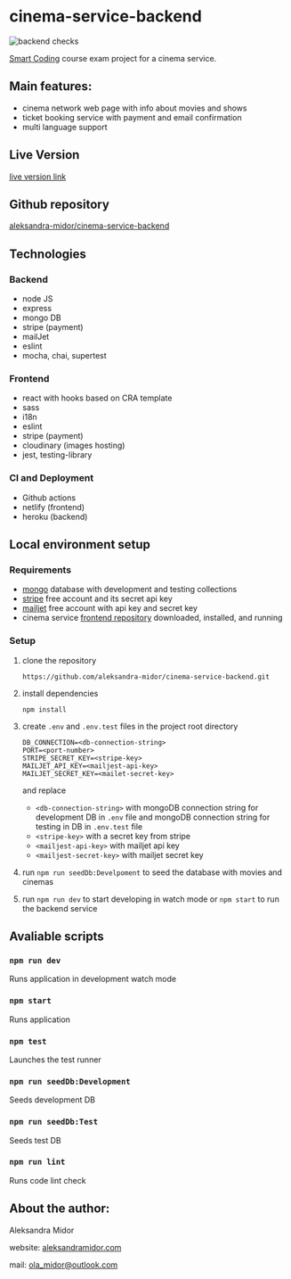 # cinema-service-backend
![backend checks](https://github.com/aleksandra-midor/cinema-service-backend/workflows/backend%20checks/badge.svg)


[Smart Coding](http://www.smartcoding.se/) course exam project for a cinema service.

## Main features:

- cinema network web page with info about movies and shows
- ticket booking service with payment and email confirmation
- multi language support

## Live Version

[live version link](/)

## Github repository

[aleksandra-midor/cinema-service-backend](https://github.com/aleksandra-midor/cinema-service-backend)

## Technologies

### Backend
- node JS
- express 
- mongo DB
- stripe (payment)
- mailJet
- eslint
- mocha, chai, supertest

### Frontend
- react with hooks based on CRA template
- sass
- i18n
- eslint
- stripe (payment)
- cloudinary (images hosting)
- jest, testing-library

### CI and Deployment
- Github actions
- netlify (frontend)
- heroku (backend)

## Local environment setup

### Requirements

- [mongo](https://www.mongodb.com/) database with development and testing collections
- [stripe](https://stripe.com/en-se) free account and its secret api key 
- [mailjet](https://mailjet.com) free account with api key and secret key
- cinema service [frontend repository](https://github.com/aleksandra-midor/cinema-service-frontend) downloaded, installed, and running

### Setup

1. clone the repository 
    ```
    https://github.com/aleksandra-midor/cinema-service-backend.git
    ```
2. install dependencies 
    ```
    npm install
    ```
3. create `.env` and `.env.test` files in the project root directory 
    ```
    DB_CONNECTION=<db-connection-string>
    PORT=<port-number>
    STRIPE_SECRET_KEY=<stripe-key>
    MAILJET_API_KEY=<mailjest-api-key>
    MAILJET_SECRET_KEY=<mailet-secret-key>
    ```
    and replace 

    - `<db-connection-string>` with mongoDB connection string for development DB in `.env` file and mongoDB connection string for testing in DB in `.env.test` file
    - `<stripe-key>` with a secret key from stripe
    - `<mailjest-api-key>` with mailjet api key
    - `<mailjest-secret-key>` with mailjet secret key

4. run `npm run seedDb:Develpoment` to seed the database with movies and cinemas
5. run `npm run dev` to start developing in watch mode or `npm start` to run the backend service

## Avaliable scripts

### `npm run dev`
Runs application in development watch mode

### `npm start`
Runs application

### `npm test`
Launches the test runner

### `npm run seedDb:Development`
Seeds development DB

### `npm run seedDb:Test`
Seeds test DB

### `npm run lint`
Runs code lint check

## About the author:

Aleksandra Midor

website: [aleksandramidor.com](http://aleksandramidor.com/)

mail: [ola_midor@outlook.com](mailto:ola_midor@outlook.com)
